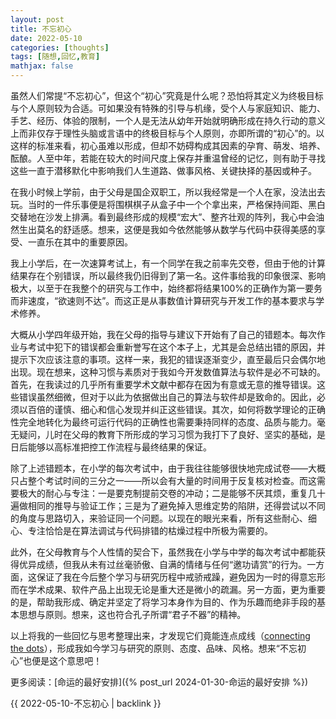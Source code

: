 ```yaml
---
layout: post
title: 不忘初心
date: 2022-05-10
categories: [thoughts]
tags: [随想,回忆,教育]
mathjax: false
---
```


虽然人们常提“不忘初心”，但这个“初心”究竟是什么呢？恐怕将其定义为终极目标与个人原则较为合适。可如果没有特殊的引导与机缘，受个人与家庭知识、能力、手艺、经历、体验的限制，一个人是无法从幼年开始就明确形成在持久行动的意义上而非仅存于理性头脑或言语中的终极目标与个人原则，亦即所谓的“初心”的。以这样的标准来看，初心虽难以形成，但却不妨碍构成其因素的孕育、萌发、培养、酝酿。人至中年，若能在较大的时间尺度上保存并重温曾经的记忆，则有助于寻找这些一直于潜移默化中影响我们人生道路、做事风格、关键抉择的基因或种子。

在我小时候上学前，由于父母是国企双职工，所以我经常是一个人在家，没法出去玩。当时的一件乐事便是将围棋棋子从盒子中一个个拿出来，严格保持间距、黑白交替地在沙发上排满。看到最终形成的规模“宏大”、整齐壮观的阵列，我心中会油然生出莫名的舒适感。想来，这便是我如今依然能够从数学与代码中获得美感的享受、一直乐在其中的重要原因。

我上小学后，在一次速算考试上，有一个同学在我之前率先交卷，但由于他的计算结果存在个别错误，所以最终我仍旧得到了第一名。这件事给我的印象很深、影响极大，以至于在我整个的研究与工作中，始终都将结果100%的正确作为第一要务而非速度，“欲速则不达”。而这正是从事数值计算研究与开发工作的基本要求与学术修养。

大概从小学四年级开始，我在父母的指导与建议下开始有了自己的错题本。每次作业与考试中犯下的错误都会重新誉写在这个本子上，尤其是会总结出错的原因，并提示下次应该注意的事项。这样一来，我犯的错误逐渐变少，直至最后只会偶尔地出现。现在想来，这种习惯与素质对于我如今开发数值算法与软件是必不可缺的。首先，在我读过的几乎所有重要学术文献中都存在因为有意或无意的推导错误。这些错误虽然细微，但对于以此为依据做出自己的算法与软件却是致命的。因此，必须以百倍的谨慎、细心和信心发现并纠正这些错误。其次，如何将数学理论的正确性完全地转化为最终可运行代码的正确性也需要秉持同样的态度、品质与能力。毫无疑问，儿时在父母的教育下所形成的学习习惯为我打下了良好、坚实的基础，是日后能够以高标准把控工作流程与最终结果的保证。

除了上述错题本，在小学的每次考试中，由于我往往能够很快地完成试卷——大概只占整个考试时间的三分之一——所以会有大量的时间用于反复核对检查。而这需要极大的耐心与专注：一是要克制提前交卷的冲动；二是能够不厌其烦，重复几十遍做相同的推导与验证工作；三是为了避免掉入思维定势的陷阱，还得尝试以不同的角度与思路切入，来验证同一个问题。以现在的眼光来看，所有这些耐心、细心、专注恰恰是在算法调试与代码排错的枯燥过程中所极为需要的。

此外，在父母教育与个人性情的契合下，虽然我在小学与中学的每次考试中都能获得优异成绩，但我从未有过丝毫骄傲、自满的情绪与任何“邀功请赏”的行为。一方面，这保证了我在今后整个学习与研究历程中戒骄戒躁，避免因为一时的得意忘形而在学术成果、软件产品上出现无论是重大还是微小的疏漏。另一方面，更为重要的是，帮助我形成、确定并坚定了将学习本身作为目的、作为乐趣而绝非手段的基本思想与原则。想来，这也符合孔子所谓“君子不器”的精神。

以上将我的一些回忆与思考整理出来，才发现它们竟能连点成线（[connecting the dots](https://news.stanford.edu/2005/06/14/jobs-061505/)），形成我如今学习与研究的原则、态度、品味、风格。想来“不忘初心”也便是这个意思吧！

更多阅读：[命运的最好安排]({% post_url 2024-01-30-命运的最好安排 %})

{{ 2022-05-10-不忘初心 | backlink }}
